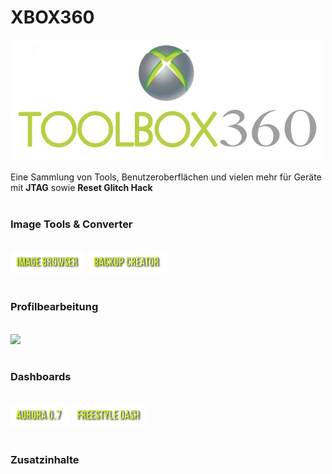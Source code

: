 # XBOX360

<img src="https://raw.githubusercontent.com/RAConquista/XBOX360/master/DOCS/Images/ToolBox.jpg"/></img>

Eine Sammlung von Tools, Benutzeroberflächen und vielen mehr für Geräte mit <b>JTAG</b> sowie <b>Reset Glitch Hack</b>
<br>
<br>
<h3>Image Tools & Converter</h3>
<br>
<a href=""/><img src="https://raw.githubusercontent.com/RAConquista/XBOX360/master/DOCS/Images/IMGBROWSER.png"/></img></a>
<a href=""/><img src="https://raw.githubusercontent.com/RAConquista/XBOX360/master/DOCS/Images/BUPCRTR.png"/></img></a>
<br>
<br>
<h3>Profilbearbeitung</h3>
<br>
<a href=""/><img src="https://raw.githubusercontent.com/RAConquista/XBOX360/master/DOCS/Images/PROEDIT.png"/></img></a>
<a href=""/><img src=""/></img></a>
<br>
<br>
<h3>Dashboards</h3>
<br>
<a href=""/><img src="https://raw.githubusercontent.com/RAConquista/XBOX360/master/DOCS/Images/AD.png"/></img></a>
<a href=""/><img src="https://raw.githubusercontent.com/RAConquista/XBOX360/master/DOCS/Images/FSD.png"/></img></a>
<br>
<br>
<h3>Zusatzinhalte</h3>
